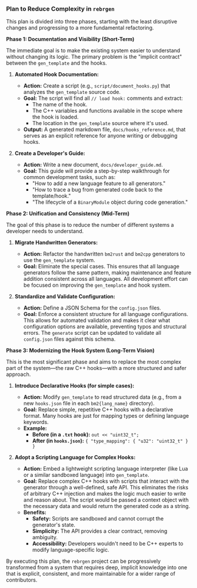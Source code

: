### Plan to Reduce Complexity in `rebrgen`

This plan is divided into three phases, starting with the least disruptive changes and progressing to a more fundamental refactoring.

**Phase 1: Documentation and Visibility (Short-Term)**

The immediate goal is to make the existing system easier to understand without changing its logic. The primary problem is the "implicit contract" between the `gen_template` and the hooks.

1.  **Automated Hook Documentation:**
    *   **Action:** Create a script (e.g., `script/document_hooks.py`) that analyzes the `gen_template` source code.
    *   **Goal:** The script will find all `// load hook:` comments and extract:
        *   The name of the hook.
        *   The C++ variables and functions available in the scope where the hook is loaded.
        *   The location in the `gen_template` source where it's used.
    *   **Output:** A generated markdown file, `docs/hooks_reference.md`, that serves as an explicit reference for anyone writing or debugging hooks.

2.  **Create a Developer's Guide:**
    *   **Action:** Write a new document, `docs/developer_guide.md`.
    *   **Goal:** This guide will provide a step-by-step walkthrough for common development tasks, such as:
        *   "How to add a new language feature to all generators."
        *   "How to trace a bug from generated code back to the template/hook."
        *   "The lifecycle of a `BinaryModule` object during code generation."

**Phase 2: Unification and Consistency (Mid-Term)**

The goal of this phase is to reduce the number of different systems a developer needs to understand.

1.  **Migrate Handwritten Generators:**
    *   **Action:** Refactor the handwritten `bm2rust` and `bm2cpp` generators to use the `gen_template` system.
    *   **Goal:** Eliminate the special cases. This ensures that all language generators follow the same pattern, making maintenance and feature addition consistent across all languages. All development effort can be focused on improving the `gen_template` and hook system.

2.  **Standardize and Validate Configuration:**
    *   **Action:** Define a JSON Schema for the `config.json` files.
    *   **Goal:** Enforce a consistent structure for all language configurations. This allows for automated validation and makes it clear what configuration options are available, preventing typos and structural errors. The `generate` script can be updated to validate all `config.json` files against this schema.

**Phase 3: Modernizing the Hook System (Long-Term Vision)**

This is the most significant phase and aims to replace the most complex part of the system—the raw C++ hooks—with a more structured and safer approach.

1.  **Introduce Declarative Hooks (for simple cases):**
    *   **Action:** Modify `gen_template` to read structured data (e.g., from a new `hooks.json` file in each `bm2{lang_name}` directory).
    *   **Goal:** Replace simple, repetitive C++ hooks with a declarative format. Many hooks are just for mapping types or defining language keywords.
    *   **Example:**
        *   **Before (in a `.txt` hook):** `out << "uint32_t";`
        *   **After (in `hooks.json`):** `{ "type_mapping": { "u32": "uint32_t" } }`

2.  **Adopt a Scripting Language for Complex Hooks:**
    *   **Action:** Embed a lightweight scripting language interpreter (like Lua or a similar sandboxed language) into `gen_template`.
    *   **Goal:** Replace complex C++ hooks with scripts that interact with the generator through a well-defined, safe API. This eliminates the risks of arbitrary C++ injection and makes the logic much easier to write and reason about. The script would be passed a context object with the necessary data and would return the generated code as a string.
    *   **Benefits:**
        *   **Safety:** Scripts are sandboxed and cannot corrupt the generator's state.
        *   **Simplicity:** The API provides a clear contract, removing ambiguity.
        *   **Accessibility:** Developers wouldn't need to be C++ experts to modify language-specific logic.

By executing this plan, the `rebrgen` project can be progressively transformed from a system that requires deep, implicit knowledge into one that is explicit, consistent, and more maintainable for a wider range of contributors.
